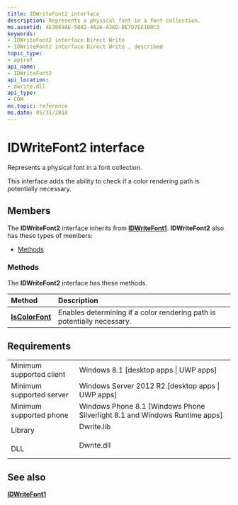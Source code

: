```yaml
---
title: IDWriteFont2 interface
description: Represents a physical font in a font collection.
ms.assetid: 4E3069AE-5882-4A26-A36D-BE7D7EE1B0C3
keywords:
- IDWriteFont2 interface Direct Write
- IDWriteFont2 interface Direct Write , described
topic_type:
- apiref
api_name:
- IDWriteFont2
api_location:
- dwrite.dll
api_type:
- COM
ms.topic: reference
ms.date: 05/31/2018
---
```


# IDWriteFont2 interface

Represents a physical font in a font collection.

This interface adds the ability to check if a color rendering path is potentially necessary.

## Members

The **IDWriteFont2** interface inherits from [**IDWriteFont1**](https://msdn.microsoft.com/library/Hh780404(v=VS.85).aspx). **IDWriteFont2** also has these types of members:

-   [Methods](#methods)

### Methods

The **IDWriteFont2** interface has these methods.



| Method                                          | Description                                                                        |
|:------------------------------------------------|:-----------------------------------------------------------------------------------|
| [**IsColorFont**](idwritefont2-iscolorfont.md) | Enables determining if a color rendering path is potentially necessary.<br/> |



 

## Requirements



|                                     |                                                                                         |
|-------------------------------------|-----------------------------------------------------------------------------------------|
| Minimum supported client<br/> | Windows 8.1 \[desktop apps \| UWP apps\]<br/>                                     |
| Minimum supported server<br/> | Windows Server 2012 R2 \[desktop apps \| UWP apps\]<br/>                          |
| Minimum supported phone<br/>  | Windows Phone 8.1 \[Windows Phone Silverlight 8.1 and Windows Runtime apps\]<br/> |
| Library<br/>                  | <dl> <dt>Dwrite.lib</dt> </dl>   |
| DLL<br/>                      | <dl> <dt>Dwrite.dll</dt> </dl>   |



## See also

<dl> <dt>

[**IDWriteFont1**](https://msdn.microsoft.com/library/Hh780404(v=VS.85).aspx)
</dt> </dl>

 

 





